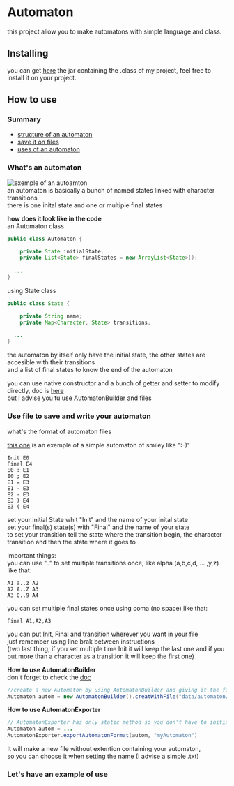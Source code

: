 # Automaton
this project allow you to make automatons with simple language and class.

## Installing 
you can get [here](https://github.com/Yvorie90/Automaton/tree/main/jar) the jar containing the .class of my project, feel free to install it on your project.

## How to use

### Summary
- [structure of an automaton](#whats-an-automaton)
- [save it on files](#use-file-to-save-and-write-your-automaton)
- [uses of an automaton](#lets-have-an-example)


### What's an automaton 
![exemple of an autoamton]() <br>
an automaton is basically a bunch of named states linked with character transitions <br>
there is one inital state and one or multiple final states <br>

**how does it look like in the code** <br>
an Automaton class
```java
public class Automaton {

    private State initialState;
    private List<State> finalStates = new ArrayList<State>();
    
  ...
}  
```
using State class
```java
public class State {

    private String name;
    private Map<Character, State> transitions;

  ...
}  

```
the automaton by itself only have the initial state, the other states are accesible with their transitions<br>
and a list of final states to know the end of the automaton<br>

you can use native constructor and a bunch of getter and setter to modify directly, doc is [here](https://github.com/Yvorie90/Automaton/tree/main/doc)<br>
but I advise you tu use AutomatonBuilder and files


### Use file to save and write your automaton

what's the format of automaton files<br>

[this one](https://github.com/Yvorie90/Automaton/blob/main/data/automaton/SmileyAutomata.txt) is an exemple of a simple automaton of smiley like ":-)"<br>
```
Init E0 
Final E4
E0 : E1
E0 ; E2
E1 = E3
E1 - E3
E2 - E3
E3 ) E4
E3 ( E4
```
set your initial State whit "Init" and the name of your inital state<br>
set your final(s) state(s) with "Final" and the name of your state<br>
to set your transition tell the state where the transition begin, the character transition and then the state where it goes to<br>

important things:<br>
you can use ".." to set multiple transitions once, like alpha (a,b,c,d, ... ,y,z) like that:<br>
```
A1 a..z A2
A2 A..Z A3
A3 0..9 A4
```
you can set multiple final states once using coma (no space) like that:
```
Final A1,A2,A3
```
you can put Init, Final and transition wherever you want in your file<br>
just remember using line brak between instructions<br>
(two last thing, if you set multiple time Init it will keep the last one and if you put more than a character as a transition it will keep the first one)<br>

**How to use AutomatonBuilder**<br>
don't forget to check the [doc](https://github.com/Yvorie90/Automaton/tree/main/doc)

```java
//create a new Automaton by using AutomatonBuilder and giving it the filepath
Automaton autom = new AutomatonBuilder().creatWithFile("data/automaton/SmileyAutomata.txt");

```
**How to use AutomatonExporter**<br>
```java
// AutomatonExporter has only static method so you don't have to initialize it
Automaton autom = ...
AutomatonExporter.exportAutomatonFormat(autom, "myAutomaton")

```
It will make a new file without extention containing your automaton,<br>
so you can choose it when setting the name (I advise a simple .txt)

### Let's have an example of use











